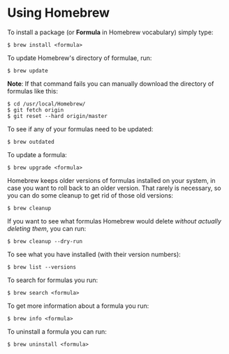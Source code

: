 # Using Homebrew

To install a package (or **Formula** in Homebrew vocabulary) simply type:

    $ brew install <formula>

To update Homebrew's directory of formulae, run:

    $ brew update

**Note**: If that command fails you can manually download the directory of
formulas like this:

    $ cd /usr/local/Homebrew/
    $ git fetch origin
    $ git reset --hard origin/master

To see if any of your formulas need to be updated:

    $ brew outdated

To update a formula:

    $ brew upgrade <formula>

Homebrew keeps older versions of formulas installed on your system, in case you
want to roll back to an older version. That rarely is necessary, so you can do
some cleanup to get rid of those old versions:

    $ brew cleanup

If you want to see what formulas Homebrew would delete _without actually
deleting them_, you can run:

    $ brew cleanup --dry-run

To see what you have installed (with their version numbers):

    $ brew list --versions

To search for formulas you run:

    $ brew search <formula>

To get more information about a formula you run:

    $ brew info <formula>

To uninstall a formula you can run:

    $ brew uninstall <formula>